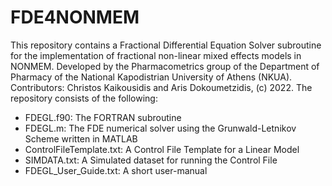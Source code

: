 # FDE4NONMEM
This repository contains a Fractional Differential Equation Solver subroutine for the implementation of fractional non-linear mixed effects models in NONMEM. Developed by the Pharmacometrics group of the Department of Pharmacy of the National Kapodistrian University of Athens (NKUA). 
Contributors: Christos Kaikousidis and Aris Dokoumetzidis, (c) 2022.
The repository consists of the following:
- FDEGL.f90: The FORTRAN subroutine
- FDEGL.m: The FDE numerical solver using the Grunwald-Letnikov Scheme written in MATLAB
- ControlFileTemplate.txt: A Control File Template for a Linear Model
- SIMDATA.txt: A Simulated dataset for running the Control File
- FDEGL_User_Guide.txt: A short user-manual
